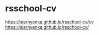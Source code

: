 # rsschool-cv
https://siarhyenka.github.io/rsschool-cv/cv
https://siarhyenka.github.io/rsschool-cv/

